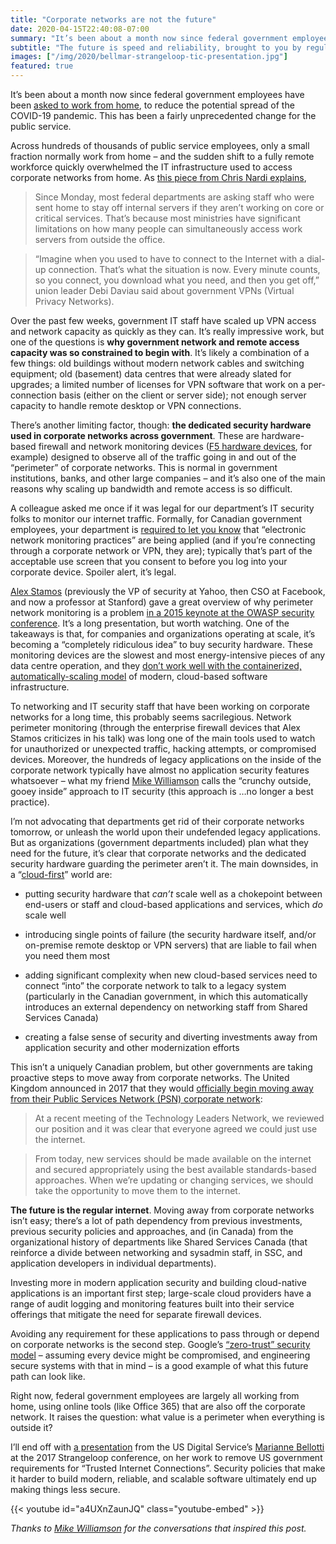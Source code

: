 ```yaml
---
title: "Corporate networks are not the future"
date: 2020-04-15T22:40:08-07:00
summary: "It’s been about a month now since federal government employees have been asked to work from home. The sudden shift to a fully remote workforce quickly overwhelmed the IT infrastructure used to access corporate networks from home. The future fix to this problem is to move away from having corporate networks entirely."
subtitle: "The future is speed and reliability, brought to you by regular internet connections"
images: ["/img/2020/bellmar-strangeloop-tic-presentation.jpg"]
featured: true
---
```


It’s been about a month now since federal government employees have been [asked to work from home](https://www.canada.ca/en/government/publicservice/covid-19.html), to reduce the potential spread of the COVID-19 pandemic. This has been a fairly unprecedented change for the public service. 

Across hundreds of thousands of public service employees, only a small fraction normally work from home – and the sudden shift to a fully remote workforce quickly overwhelmed the IT infrastructure used to access corporate networks from home. As [this piece from Chris Nardi explains](https://nationalpost.com/news/canada/thousands-of-federal-employees-to-receive-paid-vacation-since-they-cant-work-from-home),

> Since Monday, most federal departments are asking staff who were sent home to stay off internal servers if they aren’t working on core or critical services. That’s because most ministries have significant limitations on how many people can simultaneously access work servers from outside the office.

> “Imagine when you used to have to connect to the Internet with a dial-up connection. That’s what the situation is now. Every minute counts, so you connect, you download what you need, and then you get off,” union leader Debi Daviau said about government VPNs (Virtual Privacy Networks).

Over the past few weeks, government IT staff have scaled up VPN access and network capacity as quickly as they can. It’s really impressive work, but one of the questions is **why government network and remote access capacity was so constrained to begin with**. It’s likely a combination of a few things: old buildings without modern network cables and switching equipment; old (basement) data centres that were already slated for upgrades; a limited number of licenses for VPN software that work on a per-connection basis (either on the client or server side); not enough server capacity to handle remote desktop or VPN connections.

There’s another limiting factor, though: **the dedicated security hardware used in corporate networks across government**. These are hardware-based firewall and network monitoring devices ([F5 hardware devices](https://www.f5.com/products/big-ip-services/iseries-appliance), for example) designed to observe all of the traffic going in and out of the “perimeter” of corporate networks. This is normal in government institutions, banks, and other large companies – and it’s also one of the main reasons why scaling up bandwidth and remote access is so difficult.

A colleague asked me once if it was legal for our department’s IT security folks to monitor our internet traffic. Formally, for Canadian government employees, your department is [required to let you know](https://www.tbs-sct.gc.ca/pol/doc-eng.aspx?id=32607) that “electronic network monitoring practices” are being applied (and if you’re connecting through a corporate network or VPN, they are); typically that’s part of the acceptable use screen that you consent to before you log into your corporate device. Spoiler alert, it’s legal.

[Alex Stamos](https://twitter.com/alexstamos) (previously the VP of security at Yahoo, then CSO at Facebook, and now a professor at Stanford) gave a great overview of why perimeter network monitoring is a problem [in a 2015 keynote at the OWASP security conference](https://www.youtube.com/watch?v=2OTRU--HtLM). It’s a long presentation, but worth watching. One of the takeaways is that, for companies and organizations operating at scale, it’s becoming a “completely ridiculous idea” to buy security hardware. These monitoring devices are the slowest and most energy-intensive pieces of any data centre operation, and they [don’t work well with the containerized, automatically-scaling model](https://nvlpubs.nist.gov/nistpubs/SpecialPublications/NIST.SP.800-190.pdf) of modern, cloud-based software infrastructure. 

To networking and IT security staff that have been working on corporate networks for a long time, this probably seems sacrilegious. Network perimeter monitoring (through the enterprise firewall devices that Alex Stamos criticizes in his talk) was long one of the main tools used to watch for unauthorized or unexpected traffic, hacking attempts, or compromised devices. Moreover, the hundreds of legacy applications on the inside of the corporate network typically have almost no application security features whatsoever – what my friend [Mike Williamson](https://twitter.com/dexterchief) calls the “crunchy outside, gooey inside” approach to IT security (this approach is …no longer a best practice).

I’m not advocating that departments get rid of their corporate networks tomorrow, or unleash the world upon their undefended legacy applications. But as organizations (government departments included) plan what they need for the future, it’s clear that corporate networks and the dedicated security hardware guarding the perimeter aren’t it. The main downsides, in a “[cloud-first](https://www.canada.ca/en/government/system/digital-government/modern-emerging-technologies/cloud-services/government-canada-cloud-adoption-strategy.html#toc6)” world are:

*   putting security hardware that _can’t_ scale well as a chokepoint between end-users or staff and cloud-based applications and services, which _do_ scale well

*   introducing single points of failure (the security hardware itself, and/or on-premise remote desktop or VPN servers) that are liable to fail when you need them most

*   adding significant complexity when new cloud-based services need to connect “into” the corporate network to talk to a legacy system (particularly in the Canadian government, in which this automatically introduces an external dependency on networking staff from Shared Services Canada)

*   creating a false sense of security and diverting investments away from application security and other modernization efforts

This isn’t a uniquely Canadian problem, but other governments are taking proactive steps to move away from corporate networks. The United Kingdom announced in 2017 that they would [officially begin moving away from their Public Services Network (PSN)  corporate network](https://governmenttechnology.blog.gov.uk/2017/01/20/the-internet-is-ok/):

> At a recent meeting of the Technology Leaders Network, we reviewed our position and it was clear that everyone agreed we could just use the internet.

> From today, new services should be made available on the internet and secured appropriately using the best available standards-based approaches. When we’re updating or changing services, we should take the opportunity to move them to the internet.

**The future is the regular internet**. Moving away from corporate networks isn’t easy; there’s a lot of path dependency from previous investments, previous security policies and approaches, and (in Canada) from the organizational history of departments like Shared Services Canada (that reinforce a divide between networking and sysadmin staff, in SSC, and application developers in individual departments). 

Investing more in modern application security and building cloud-native applications is an important first step; large-scale cloud providers have a range of audit logging and monitoring features built into their service offerings that mitigate the need for separate firewall devices.

Avoiding any requirement for these applications to pass through or depend on corporate networks is the second step. Google’s [“zero-trust” security model](https://cloud.google.com/beyondcorp) – assuming every device might be compromised, and engineering secure systems with that in mind – is a good example of what this future path can look like. 

Right now, federal government employees are largely all working from home, using online tools (like Office 365) that are also off the corporate network. It raises the question: what value is a perimeter when everything is outside it?

I’ll end off with [a presentation](https://www.youtube.com/watch?v=a4UXnZaunJQ) from the US Digital Service’s [Marianne Bellotti](https://twitter.com/bellmar) at the 2017 Strangeloop conference, on her work to remove US government requirements for “Trusted Internet Connections”. Security policies that make it harder to build modern, reliable, and scalable software ultimately end up making things less secure.

{{< youtube id="a4UXnZaunJQ" class="youtube-embed" >}}

_Thanks to [Mike Williamson](https://twitter.com/dexterchief) for the conversations that inspired this post._

